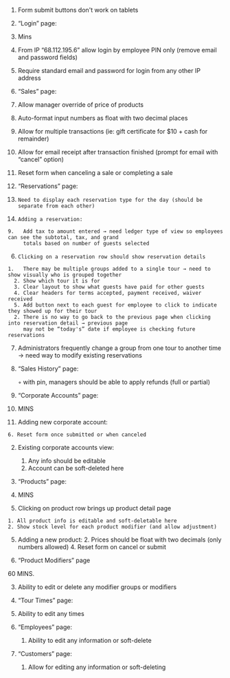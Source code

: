 
1. Form submit buttons don't work on tablets

2. “Login” page:

  30. Mins

  1. From IP “68.112.195.6” allow login by employee PIN only (remove email and password fields)

  2. Require standard email and password for login from any other IP address

4. “Sales” page:

  7.  Allow manager override of price of products
  9.  Auto-format input numbers as float with two decimal places
  14. Allow for multiple transactions (ie: gift certificate for $10 + cash for remainder)
  17. Allow for email receipt after transaction finished (prompt for email with “cancel” option)
  19. Reset form when canceling a sale or completing a sale

5. “Reservations” page:

  4.     Need to display each reservation type for the day (should be separate from each other)
  5.     Adding a reservation:
    9.   Add tax to amount entered → need ledger type of view so employees can see the subtotal, tax, and grand
         totals based on number of guests selected

  6.     Clicking on a reservation row should show reservation details

    1.   There may be multiple groups added to a single tour → need to show visually who is grouped together
      2. Show which tour it is for
      3. Clear layout to show what guests have paid for other guests
      4. Clear headers for terms accepted, payment received, waiver received
      5. Add button next to each guest for employee to click to indicate they showed up for their tour
      2. There is no way to go back to the previous page when clicking into reservation detail → previous page
         may not be “today's” date if employee is checking future reservations

  7. Administrators frequently change a group from one tour to another time → need way to modify existing
     reservations

6. “Sales History” page:

    ◦ with pin, managers should be able to apply refunds (full or partial)

7. “Corporate Accounts” page:

  120. MINS

  1. Adding new corporate account:

    6. Reset form once submitted or when canceled

  2. Existing corporate accounts view:

      1. Any info should be editable
      2. Account can be soft-deleted here

8. “Products” page:

  60. MINS

  4. Clicking on product row brings up product detail page

    1. All product info is editable and soft-deletable here
    2. Show stock level for each product modifier (and allow adjustment)

  5. Adding a new product:
      2. Prices should be float with two decimals (only numbers allowed)
      4. Reset form on cancel or submit

9. “Product Modifiers” page

  60 MINS.

  3. Ability to edit or delete any modifier groups or modifiers

10. “Tour Times” page:

  5. Ability to edit any times

11. “Employees” page:

    1. Ability to edit any information or soft-delete

12. “Customers” page:

    1. Allow for editing any information or soft-deleting
